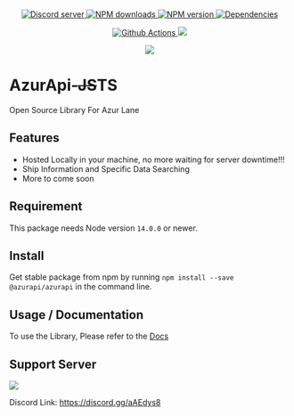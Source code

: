 <div align="center">
    <br />
    <p>
        <a href="https://discord.gg/aAEdys8">
            <img src="https://discordapp.com/api/guilds/648206344729526272/embed.png" alt="Discord server" />
        </a>
        <a href="https://www.npmjs.com/package/@azurapi/azurapi">
            <img src="https://img.shields.io/npm/dt/@azurapi/azurapi.svg?maxAge=3600" alt="NPM downloads" />
        </a>
        <a href="https://www.npmjs.com/package/@azurapi/azurapi">
            <img src="https://img.shields.io/npm/v/@azurapi/azurapi.svg?maxAge=3600" alt="NPM version" />
        </a>
        <a href="https://david-dm.org/AzurAPI/azur-json.svg">
            <img src="https://img.shields.io/david/AzurAPI/azur-json.svg?maxAge=3600" alt="Dependencies" />
        </a>
    </p>
    <p>
        <a href="https://github.com/AzurAPI/azurapi-js/actions">
            <img src="https://github.com/AzurAPI/azurapi-js/workflows/Github%20Actions/badge.svg?branch=v2-array-cache" alt="Github Actions" />
        </a>
        <a href="https://ci.nekos.cloud/buildConfiguration/AzurapiJs_Build?guest=1"><img src="https://ci.nekos.cloud/app/rest/builds/buildType:id:AzurapiJs_Build/statusIcon.svg"></a>
    </p>
    <p><a href="https://npmjs.com/package/@azurapi/azurapi"><img src="https://nodeico.herokuapp.com/@azurapi/azurapi.svg"></a>
    </p>
</div>

# AzurApi-~~JS~~TS
Open Source Library For Azur Lane

## Features
- Hosted Locally in your machine, no more waiting for server downtime!!!
- Ship Information and Specific Data Searching
- More to come soon

## Requirement
This package needs Node version `14.0.0` or newer.

## Install
Get stable package from npm by running `npm install --save @azurapi/azurapi` in the command line.

## Usage / Documentation
To use the Library, Please refer to the [Docs](https://azurapi.github.io/v2/)

## Support Server

[![](https://discordapp.com/api/guilds/648206344729526272/widget.png?style=banner2)](https://discord.gg/aAEdys8)

Discord Link: https://discord.gg/aAEdys8
